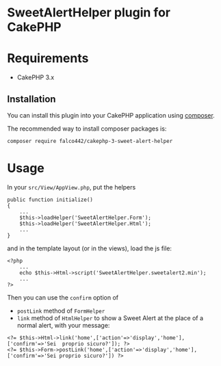 # SweetAlertHelper plugin for CakePHP

# Requirements

* CakePHP 3.x

## Installation

You can install this plugin into your CakePHP application using [composer](http://getcomposer.org).

The recommended way to install composer packages is:

```
composer require falco442/cakephp-3-sweet-alert-helper
```
# Usage
In your `src/View/AppView.php`, put the helpers
```
public function initialize()
{
	...
	$this->loadHelper('SweetAlertHelper.Form');
	$this->loadHelper('SweetAlertHelper.Html');
	...
}
```

and in the template layout (or in the views), load the js file:

```
<?php
	...
	echo $this->Html->script('SweetAlertHelper.sweetalert2.min');
	...
?>
```

Then you can use the `confirm` option of
* `postLink` method of `FormHelper`
* `link` method of `HtmlHelper`
to show a Sweet Alert at the place of a normal alert, with your message:

```
<?= $this->Html->link('home',['action'=>'display','home'],['confirm'=>'Sei  proprio sicuro?']); ?>
<?= $this->Form->postLink('home',['action'=>'display','home'],['confirm'=>'Sei proprio sicuro?']) ?>
```
